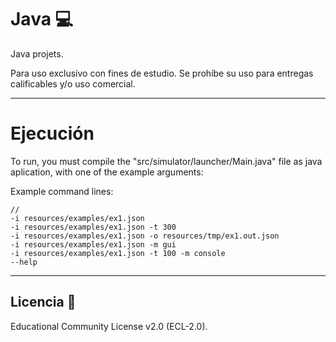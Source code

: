 # Java 💻
Java projets.

Para uso exclusivo con fines de estudio. Se prohíbe su uso para entregas calificables y/o uso comercial.
***
# Ejecución
To run, you must compile the "src/simulator/launcher/Main.java" file as java aplication, with one of the example arguments:

Example command lines:
	
	//
	-i resources/examples/ex1.json
	-i resources/examples/ex1.json -t 300
	-i resources/examples/ex1.json -o resources/tmp/ex1.out.json
	-i resources/examples/ex1.json -m gui
	-i resources/examples/ex1.json -t 100 -m console
	--help
***
## Licencia 📄
Educational Community License v2.0 (ECL-2.0).
